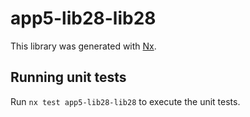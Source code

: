 # app5-lib28-lib28

This library was generated with [Nx](https://nx.dev).

## Running unit tests

Run `nx test app5-lib28-lib28` to execute the unit tests.
